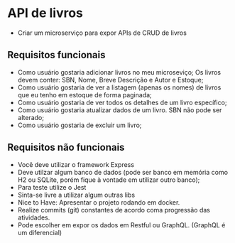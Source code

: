
# API de livros

- Criar um microserviço para expor APIs de CRUD de livros

## Requisitos funcionais

- Como usuário gostaria adicionar livros no meu microseviço; Os livros devem conter: SBN, Nome, Breve Descrição e Autor e Estoque;
- Como usuário gostaria de ver a listagem (apenas os nomes) de livros que eu tenho em estoque de forma paginada;
- Como usuário gostaria de ver todos os detalhes de um livro específico;
- Como usuário gostaria atualizar dados de um livro. SBN não pode ser alterado;
- Como usuário gostaria de excluir um livro;

## Requisitos não funcionais

- Você deve utilizar o framework Express
- Deve utilzar algum banco de dados (pode ser banco em memória como H2 ou SQLite, porém fique à vontade em utilizar outro banco);
- Para teste utilize o Jest
- Sinta-se livre a utilizar algum outras libs
- Nice to Have: Apresentar o projeto rodando em docker.
- Realize commits (git) constantes de acordo coma progressão das atividades.
- Pode escolher em expor os dados em Restful ou GraphQL. (GraphQL é um diferencial)
